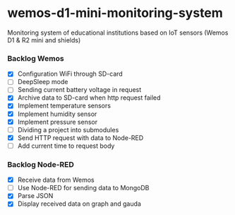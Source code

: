 # wemos-d1-mini-monitoring-system
Monitoring system of educational institutions based on IoT sensors (Wemos D1 &amp; R2 mini and shields)

### Backlog Wemos

- [x] Configuration WiFi through SD-card
- [ ] DeepSleep mode
- [ ] Sending current battery voltage in request
- [x] Archive data to SD-card when http request failed
- [x] Implement temperature sensors
- [x] Implement humidity sensor
- [x] Implement pressure sensor
- [ ] Dividing a project into submodules
- [x] Send HTTP request with data to Node-RED
- [ ] Add current time to request body

### Backlog Node-RED

- [x] Receive data from Wemos
- [ ] Use Node-RED for sending data to MongoDB
- [x] Parse JSON
- [x] Display received data on graph and gauda
